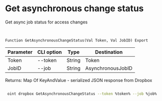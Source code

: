 ﻿---
sidebar_position: 5
---

# Get asynchronous change status
 Get async job status for access changes


<br/>


`Function GetAsynchronousChangeStatus(Val Token, Val JobID) Export`

 | Parameter | CLI option | Type | Destination |
 |-|-|-|-|
 | Token | --token | String | Token |
 | JobID | --job | String | AsynchronousJobID |

 
 Returns: Map Of KeyAndValue - serialized JSON response from Dropbox





	


```sh title="CLI command example"
 
 oint dropbox GetAsynchronousChangeStatus --token %token% --job %job%

```


